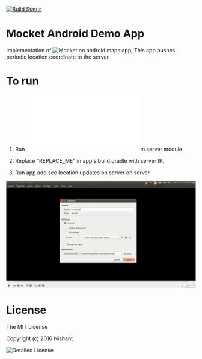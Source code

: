 [![Build Status](https://travis-ci.org/Nishant-Pathak/mocket.svg?branch=master)](https://travis-ci.org/Nishant-Pathak/mocket)

Mocket Android Demo App
=======================
Implementation of ![Mocket](https://github.com/Nishant-Pathak/mocket) on android maps app,
This app pushes periodic location coordinate to the server.

To run
======

1. Run ![MockerServer.java](/server/src/main/java/com/mocket/server/MocketServer.java) in server module.

2. Replace "REPLACE_ME" in app's build.gradle with server IP.

3. Run app add see location updates on server on server.

![Demo Url](/demo.gif)

License
=======

The MIT License

Copyright (c) 2016 Nishant

![Detailed License](/LICENSE)

